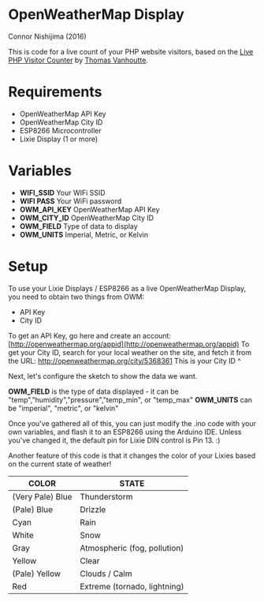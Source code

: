 # OpenWeatherMap Display
Connor Nishijima (2016)

This is code for a live count of your PHP website visitors, based on the [Live PHP Visitor Counter](https://thomas.vanhoutte.be/miniblog/visitor-counter/) by [Thomas Vanhoutte](https://plus.google.com/+ThomasVanhoutte).

# Requirements

- OpenWeatherMap API Key
- OpenWeatherMap City ID
- ESP8266 Microcontroller
- Lixie Display (1 or more)

# Variables

- **WIFI_SSID** Your WIFi SSID
- **WIFI PASS** Your WiFi password
- **OWM_API_KEY** OpenWeatherMap API Key
- **OWM_CITY_ID** OpenWeatherMap City ID
- **OWM_FIELD** Type of data to display
- **OWM_UNITS** Imperial, Metric, or Kelvin

# Setup

To use your Lixie Displays / ESP8266 as a live OpenWeatherMap Display, you need to obtain two things from OWM:

- API Key
- City ID

To get an API Key, go here and create an account: [http://openweathermap.org/appid](http://openweathermap.org/appid)
To get your City ID, search for your local weather on the site, and fetch it from the URL:
http://openweathermap.org/city/5368361
          This is your City ID ^
          
Next, let's configure the sketch to show the data we want.

**OWM_FIELD** is the type of data displayed - it can be "temp","humidity","pressure","temp_min", or "temp_max"
**OWM_UNITS** can be "imperial", "metric", or "kelvin"

Once you've gathered all of this, you can just modify the .ino code with your own variables, and flash it to an ESP8266 
using the Arduino IDE. Unless you've changed it, the default pin for Lixie DIN control is Pin 13. :)

Another feature of this code is that it changes the color of your Lixies based on the current state of weather!

| COLOR           | STATE                        |
|-----------------|------------------------------|
|(Very Pale) Blue | Thunderstorm                 |
|(Pale) Blue      | Drizzle                      |
|Cyan             | Rain                         |
|White            | Snow                         |
|Gray             | Atmospheric (fog, pollution) |
|Yellow           | Clear                        |
|(Pale) Yellow    | Clouds / Calm                |
|Red              | Extreme (tornado, lightning) |
